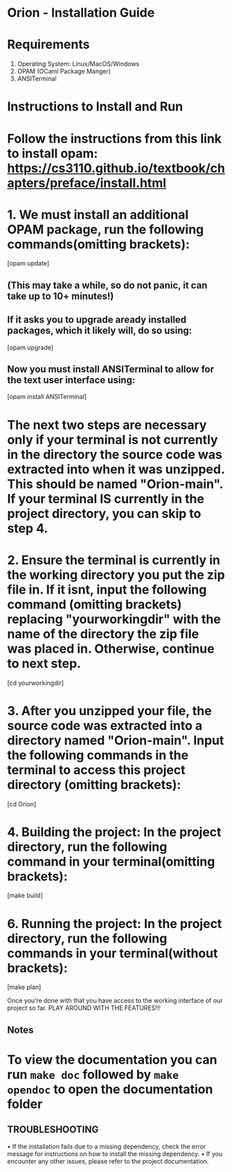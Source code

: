 # Orion - Installation Guide

# Requirements

1. Operating System: Linux/MacOS/Windows
2. OPAM (OCaml Package Manger)
3. ANSITerminal

# Instructions to Install and Run

# Follow the instructions from this link to install opam: https://cs3110.github.io/textbook/chapters/preface/install.html

# 1. We must install an additional OPAM package, run the following commands(omitting brackets):

[opam update]

## (This may take a while, so do not panic, it can take up to 10+ minutes!)

## If it asks you to upgrade aready installed packages, which it likely will, do so using:

[opam upgrade]

## Now you must install ANSITerminal to allow for the text user interface using:

[opam install ANSITerminal]

# The next two steps are necessary only if your terminal is not currently in the directory the source code was extracted into when it was unzipped. This should be named "Orion-main". If your terminal IS currently in the project directory, you can skip to step 4.

# 2. Ensure the terminal is currently in the working directory you put the zip file in. If it isnt, input the following command (omitting brackets) replacing "yourworkingdir" with the name of the directory the zip file was placed in. Otherwise, continue to next step.

[cd yourworkingdir]

# 3. After you unzipped your file, the source code was extracted into a directory named "Orion-main". Input the following commands in the terminal to access this project directory (omitting brackets):

[cd Orion]

# 4. Building the project: In the project directory, run the following command in your terminal(omitting brackets):

[make build]

# 6. Running the project: In the project directory, run the following commands in your terminal(without brackets):

[make plan]

Once you’re done with that you have access to the working interface of our project so far.
PLAY AROUND WITH THE FEATURES!!!

## Notes

# To view the documentation you can run `make doc` followed by `make opendoc` to open the documentation folder

## TROUBLESHOOTING

• If the installation fails due to a missing dependency, check the error message for instructions on how to install the missing dependency.
• If you encounter any other issues, please refer to the project documentation.
